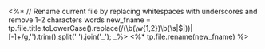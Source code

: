 <%* 
// Rename current file by replacing whitespaces with underscores and remove 1-2 characters words
new_fname = tp.file.title.toLowerCase().replace(/(\b(\w{1,2})\b(\s|$|))|[-]+/g,'').trim().split(' ').join('_'); _%>
<%* tp.file.rename(new_fname) %>
